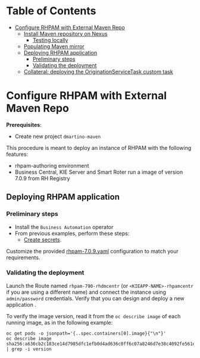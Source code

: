 # Table of Contents
* [Configure RHPAM with External Maven Repo](#configure-rhpam-with-external-maven-repo)
  * [Install Maven repository on Nexus](#install-maven-repository-on-nexus)
    * [Testing locally](#testing-locally)  
  * [Populating Maven mirror](#populating-maven-mirror)  
  * [Deploying RHPAM application](#deploying-rhpam-application)
    * [Preliminary steps](#preliminary-steps)
    * [Validating the deployment](#validating-the-deployment)
  * [Collateral: deploying the OriginationServiceTask custom task](#collateral:-deploying-the-originationservicetask-custom-task)

# Configure RHPAM with External Maven Repo
**Prerequisites**:
* Create new project `dmartino-maven`

This procedure is meant to deploy an instance of RHPAM with the following features:
* rhpam-authoring environment
* Business Central, KIE Server and Smart Roter run a image of version 7.0.9 from RH Registry

## Deploying RHPAM application
### Preliminary steps
* Install the `Business Automation` operator
* From previous examples, perform these steps:
  * [Create secrets](../deployCustomJarOnOCP/README.md#create-secrets).

Customize the provided [rhpam-7.0.9.yaml](./rhpam-7.0.9.yaml) configuration to match your
requirements.

### Validating the deployment 
Launch the Route named `rhpam-790-rhdmcentr` (or `<KIEAPP-NAME>-rhpamcentr` if you are using a different 
name) and connect the instance using `admin/password` credentials.
Verify that you can design and deploy a new application .

To verify the image version, read it from the `oc describe image` of each running image, as in the following example:
```shell
oc get pods -o jsonpath='{..spec.containers[0].image}{"\n"}'
oc describe image sha256:a636cb2c183ce14d7985dfc1efb0d4ad636c0ff6c07a8246d7e38c4092fe561e | grep -i version
```